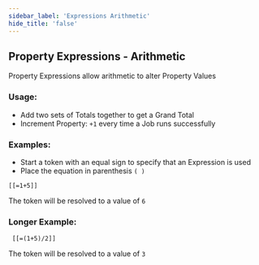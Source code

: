 ```yaml
---
sidebar_label: 'Expressions Arithmetic'
hide_title: 'false'
---
```


## Property Expressions - Arithmetic

Property Expressions allow arithmetic to alter Property Values

### Usage:

* Add two sets of Totals together to get a Grand Total
* Increment Property: ```+1``` every time a Job runs successfully

### Examples:

* Start a token with an equal sign to specify that an Expression is used
* Place the equation in parenthesis ```( )```

```[[=1+5]]```

The token will be resolved to a value of ```6```

### Longer Example:

```	[[=(1+5)/2]]```

The token will be resolved to a value of ```3```